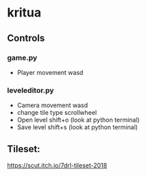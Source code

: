 # kritua

## Controls

### game.py
  - Player movement wasd

### leveleditor.py
  - Camera movement wasd
  - change tile type scrollwheel
  - Open level shift+o (look at python terminal)
  - Save level shift+s (look at python terminal)

## Tileset:
https://scut.itch.io/7drl-tileset-2018
